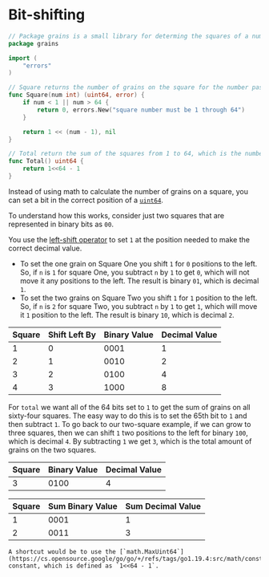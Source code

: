 # Bit-shifting

```go
// Package grains is a small library for determing the squares of a number.
package grains

import (
	"errors"
)

// Square returns the number of grains on the square for the number passed in.
func Square(num int) (uint64, error) {
	if num < 1 || num > 64 {
		return 0, errors.New("square number must be 1 through 64")
	}

	return 1 << (num - 1), nil
}

// Total return the sum of the squares from 1 to 64, which is the number of squares on a chess board.
func Total() uint64 {
	return 1<<64 - 1
}
```

Instead of using math to calculate the number of grains on a square, you can set a bit in the correct position of a [`uint64`][uint64].

To understand how this works, consider just two squares that are represented in binary bits as `00`.

You use the [left-shift operator][left-shift-operator] to set `1` at the position needed to make the correct decimal value.
- To set the one grain on Square One you shift `1` for `0` positions to the left.
So, if `n` is `1` for square One, you subtract `n` by `1` to get `0`, which will not move it any positions to the left.
The result is binary `01`, which is decimal `1`.
- To set the two grains on Square Two you shift `1` for `1` position to the left.
So, if `n` is `2` for square Two, you subtract `n` by `1` to get `1`, which will move it `1` position to the left.
The result is binary `10`, which is decimal `2`.

| Square  | Shift Left By | Binary Value | Decimal Value |
| ------- | ------------- | ------------ | ------------- |
|       1 |             0 |         0001 |             1 |
|       2 |             1 |         0010 |             2 |
|       3 |             2 |         0100 |             4 |
|       4 |             3 |         1000 |             8 |

For `total` we want all of the 64 bits set to `1` to get the sum of grains on all sixty-four squares.
The easy way to do this is to set the 65th bit to `1` and then subtract `1`.
To go back to our two-square example, if we can grow to three squares, then we can shift `1` two positions to the left for binary `100`,
which is decimal `4`.
By subtracting `1` we get `3`, which is the total amount of grains on the two squares.

| Square  | Binary Value | Decimal Value |
| ------- | ------------ | ------------- |
|       3 |         0100 |             4 |

| Square  | Sum Binary Value | Sum Decimal Value |
| ------- | ---------------- | ----------------- |
|       1 |             0001 |                 1 |
|       2 |             0011 |                 3 |


~~~~exercism/note
A shortcut would be to use the [`math.MaxUint64`](https://cs.opensource.google/go/go/+/refs/tags/go1.19.4:src/math/const.go;l=39)
constant, which is defined as `1<<64 - 1`.
~~~~

[uint64]: https://pkg.go.dev/builtin#uint64
[left-shift-operator]: https://www.golangprograms.com/bitwise-operators-in-go-programming-language.html
[maxuint64]: https://cs.opensource.google/go/go/+/refs/tags/go1.19.4:src/math/const.go;l=39
